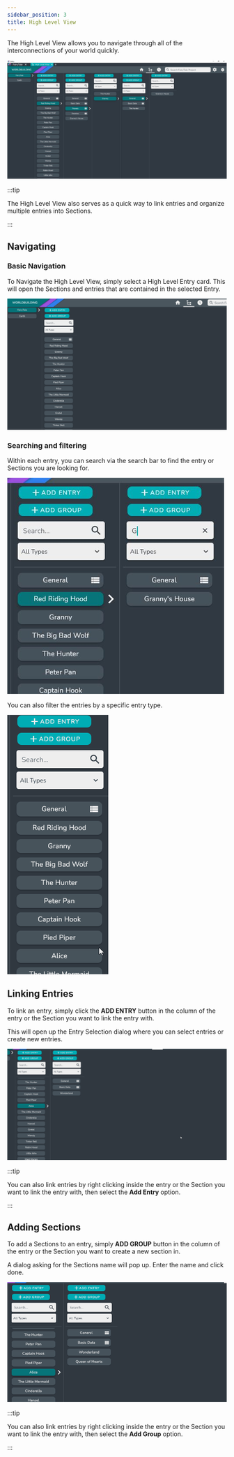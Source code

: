 ```yaml
---
sidebar_position: 3
title: High Level View
---
```


The High Level View allows you to navigate through all of the interconnections of your world quickly.

![fullscreen image](../../static/img/views_and_screens/high_level_view/high_level_view.JPG)

:::tip

The High Level View also serves as a quick way to link entries and organize multiple entries into Sections.

:::

## Navigating 

### Basic Navigation

To Navigate the High Level View, simply select a High Level Entry card. This will open the Sections and entries that are contained in the selected Entry.

![Reorder Image Dialog](../../static/img/views_and_screens/high_level_view/navigating.gif)

### Searching and filtering

Within each entry, you can search via the search bar to find the entry or Sections you are looking for.

![fullscreen image](../../static/img/views_and_screens/high_level_view/searching.JPG)

You can also filter the entries by a specific entry type. 

![Reorder Image Dialog](../../static/img/views_and_screens/high_level_view/filtering.gif)

<!-- ### Alias selection

If the Entry has an alias, you can switch between them using the alias dropdown.

![Reorder Image Dialog](../../static/img/views_and_screens/high_level_view/alias_select.gif) -->

## Linking Entries

To link an entry, simply click the **ADD ENTRY** button in the column of the entry or the Section you want to link the entry with.

This will open up the Entry Selection dialog where you can select entries or create new entries.

![Reorder Image Dialog](../../static/img/views_and_screens/high_level_view/link_entry.gif)

:::tip

You can also link entries by right clicking inside the entry or the Section you want to link the entry with, then select the **Add Entry** option.

:::

## Adding Sections

To add a Sections to an entry, simply **ADD GROUP** button in the column of the entry or the Section you want to create a new section in.

A dialog asking for the Sections name will pop up. Enter the name and click done.

![Reorder Image Dialog](../../static/img/views_and_screens/high_level_view/add_group.gif)

:::tip

You can also link entries by right clicking inside the entry or the Section you want to link the entry with, then select the **Add Group** option. 

:::